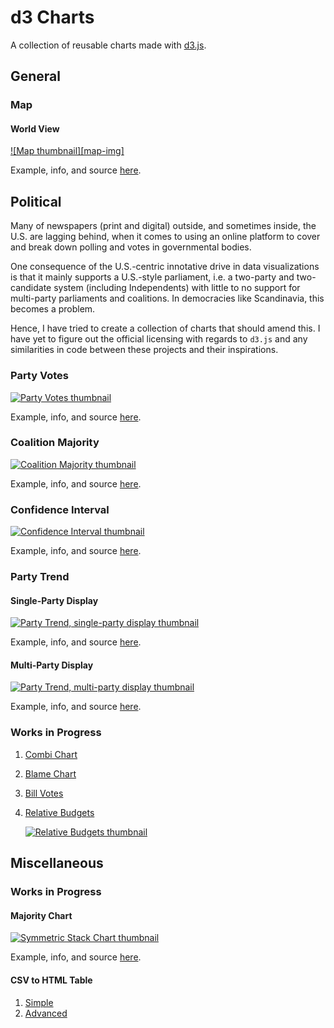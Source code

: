 d3 Charts
=========
A collection of reusable charts made with [d3.js][d3].

General
-------
### Map ###
#### World View ####
[![Map thumbnail][map-img]][world-map-url]

Example, info, and source [here][world-map-url].

Political
---------
Many of newspapers (print and digital) outside, and sometimes inside, the U.S. are lagging behind, when it comes to using an online platform to cover and break down polling and votes in governmental bodies.

One consequence of the U.S.-centric innotative drive in data visualizations is that it mainly supports a U.S.-style parliament, i.e. a two-party and two-candidate system (including Independents) with little to no support for multi-party parliaments and coalitions. In democracies like Scandinavia, this becomes a problem.

Hence, I have tried to create a collection of charts that should amend this. I have yet to figure out the official licensing with regards to `d3.js` and any similarities in code between these projects and their inspirations.

### Party Votes ###
[![Party Votes thumbnail][party-votes-img]][party-votes-url]

Example, info, and source [here][party-votes-url].

### Coalition Majority ###
[![Coalition Majority thumbnail][coalition-majority-img]][coalition-majority-url]

Example, info, and source [here][coalition-majority-url].

### Confidence Interval ###
[![Confidence Interval thumbnail][confidence-interval-img]][confidence-interval-url]

Example, info, and source [here][confidence-interval-url].

### Party Trend ###
#### Single-Party Display ####
[![Party Trend, single-party display thumbnail][party-trend-single-img]][party-trend-single-url]

Example, info, and source [here][party-trend-single-url].

#### Multi-Party Display ####
[![Party Trend, multi-party display thumbnail][party-trend-multi-img]][party-trend-multi-url]

Example, info, and source [here][party-trend-multi-url].

### Works in Progress ###
1. [Combi Chart][combi-chart-url]
2. [Blame Chart][blame-chart-url]
3. [Bill Votes][bill-votes-url]
4. [Relative Budgets][relative-budgets-url]

    [![Relative Budgets thumbnail][relative-budgets-img]][relative-budgets-url]

Miscellaneous
-------------
### Works in Progress ###

#### Majority Chart ####
[![Symmetric Stack Chart thumbnail][majority-chart-img]][majority-chart-url]

Example, info, and source [here][majority-chart-url].

#### CSV to HTML Table ####
1. [Simple][simple-table]
2. [Advanced][advanced-table]


[d3]: http://d3js.org
[world-map-img]: _screenshots/world-map.png
[world-map-url]: http://bl.ocks.org/ndarville/8287bd24c157edb5bb2b
[party-votes-img]: _screenshots/party-votes.png
[party-votes-url]: http://bl.ocks.org/ndarville/6475739
[coalition-majority-img]: _screenshots/coalition-majority.png
[coalition-majority-url]: http://bl.ocks.org/ndarville/6475152
[confidence-interval-img]: _screenshots/confidence-interval.png
[confidence-interval-url]: http://bl.ocks.org/ndarville/6552457
[party-trend-single-img]: _screenshots/party-trend-single.png
[party-trend-single-url]: http://bl.ocks.org/ndarville/6574995
[party-trend-multi-img]: _screenshots/party-trend-multi.png
[party-trend-multi-url]: http://bl.ocks.org/ndarville/11094667
[combi-chart-url]: http://bl.ocks.org/ndarville/6587098
[blame-chart-url]: http://bl.ocks.org/ndarville/6596508
[bill-votes-url]: http://bl.ocks.org/ndarville/6484png
[relative-budgets-url]: http://bl.ocks.org/ndarville/6826638
[relative-budgets-img]: _screenshots/relative-budgets.png
[majority-chart-url]: http://bl.ocks.org/ndarville/8478044
[majority-chart-img]: _screenshots/majority-chart.png
[simple-table]: http://bl.ocks.org/ndarville/7075823
[advanced-table]: http://bl.ocks.org/ndarville/7241320

